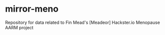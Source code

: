 # mirror-meno
Repository for data related to Fin Mead's [Meadeor] Hackster.io Menopause AARM project
